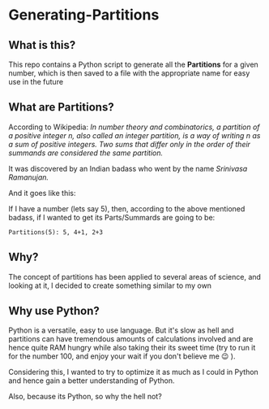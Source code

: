 # Generating-Partitions

## What is this?

This repo contains a Python script to generate all the __Partitions__ for a given number, which is then saved to a file with the appropriate name for easy use in the future

## What are Partitions?

According to Wikipedia: 
*In number theory and combinatorics, a partition of a positive integer n, also called an integer partition, is a way of writing n as a sum of positive integers. Two sums that differ only in the order of their summands are considered the same partition.*

It was discovered by an Indian badass who went by the name *Srinivasa Ramanujan.*

And it goes like this:

If I have a number (lets say 5), then, according to the above mentioned badass, if I wanted to get its Parts/Summards are going to be:

`
Partitions(5):
5, 4+1, 2+3
`

## Why?

The concept of partitions has been applied to several areas of science, and looking at it, I decided to create something similar to my own

## Why use Python?

Python is a versatile, easy to use language. But it's slow as hell and partitions can have tremendous amounts of calculations involved and are hence quite RAM hungry while also taking their its sweet time (try to run it for the number 100, and enjoy your wait if you don't believe me :wink: ).

Considering this, I wanted to try to optimize it as much as I could in Python and hence gain a better understanding of Python.

Also, because its Python, so why the hell not?
